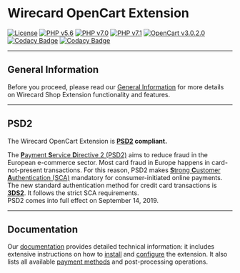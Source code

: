 # Wirecard OpenCart Extension

[![License](https://img.shields.io/badge/license-GPLv3-blue.svg)](https://raw.githubusercontent.com/wirecard/opencart-ee/master/LICENSE)
[![PHP v5.6](https://img.shields.io/badge/php-v5.6-yellow.svg)](http://www.php.net)
[![PHP v7.0](https://img.shields.io/badge/php-v7.0-yellow.svg)](http://www.php.net)
[![PHP v7.1](https://img.shields.io/badge/php-v7.1-yellow.svg)](http://www.php.net)
[![OpenCart v3.0.2.0](https://img.shields.io/badge/OpenCart-v3.0.2.0-green.svg)](https://www.opencart.com/)
[![Codacy Badge](https://api.codacy.com/project/badge/Grade/2481d5c6ea2f4beda8c8e1ff33312ded)](https://www.codacy.com/app/wirecard-bot/opencart-ee?utm_source=github.com&amp;utm_medium=referral&amp;utm_content=wirecard/opencart-ee&amp;utm_campaign=Badge_Grade)
[![Codacy Badge](https://api.codacy.com/project/badge/Coverage/2481d5c6ea2f4beda8c8e1ff33312ded)](https://www.codacy.com/app/wirecard-bot/opencart-ee?utm_source=github.com&utm_medium=referral&utm_content=wirecard/opencart-ee&utm_campaign=Badge_Coverage)

***
## General Information 
Before you proceed, please read our [General Information](https://github.com/wirecard/opencart-ee/wiki/Wirecard-Shop-Extensions-General-Information) for more details on Wirecard Shop Extension functionality and features.

***
## PSD2 
The Wirecard OpenCart Extension is **[PSD2](https://doc.wirecard.com/CreditCard.html#CreditCard_PSD2) compliant.**  

The [**P**ayment **S**ervice **D**irective 2 (PSD2)](https://doc.wirecard.com/CreditCard.html#CreditCard_PSD2) aims to reduce fraud in the European e-commerce sector. Most card fraud in Europe happens in card-not-present transactions. For this reason, PSD2 makes [**S**trong **C**ustomer **A**uthentication (SCA)](https://doc.wirecard.com/CreditCard.html#CreditCard_PSD2_SCA) mandatory for consumer-initiated online payments. The new standard authentication method for credit card transactions is [**3DS2**](https://doc.wirecard.com/CreditCard.html#CreditCard_3DS2). It follows the strict SCA requirements.  
PSD2 comes into full effect on September 14, 2019.  
***
## Documentation

Our [documentation](https://github.com/wirecard/opencart-ee/wiki) provides detailed technical information: it includes extensive instructions on how to [install](https://github.com/wirecard/opencart-ee/wiki/Installation) and [configure](https://github.com/wirecard/opencart-ee/wiki/Configuration) the extension. It also lists all available [payment methods](https://github.com/wirecard/opencart-ee/wiki#supported-payment-methods) and post-processing operations.


